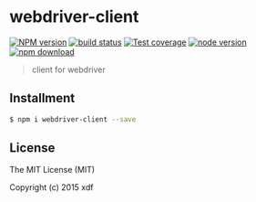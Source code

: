 # webdriver-client

[![NPM version][npm-image]][npm-url]
[![build status][travis-image]][travis-url]
[![Test coverage][coveralls-image]][coveralls-url]
[![node version][node-image]][node-url]
[![npm download][download-image]][download-url]

[npm-image]: https://img.shields.io/npm/v/webdriver-client.svg?style=flat-square
[npm-url]: https://npmjs.org/package/webdriver-client
[travis-image]: https://img.shields.io/travis/xudafeng/webdriver-client.svg?style=flat-square
[travis-url]: https://travis-ci.org/xudafeng/webdriver-client
[coveralls-image]: https://img.shields.io/coveralls/xudafeng/webdriver-client.svg?style=flat-square
[coveralls-url]: https://coveralls.io/r/xudafeng/webdriver-client?branch=master
[node-image]: https://img.shields.io/badge/node.js-%3E=_0.10-green.svg?style=flat-square
[node-url]: http://nodejs.org/download/
[download-image]: https://img.shields.io/npm/dm/webdriver-client.svg?style=flat-square
[download-url]: https://npmjs.org/package/webdriver-client

> client for webdriver

## Installment

```bash
$ npm i webdriver-client --save
```

## License

The MIT License (MIT)

Copyright (c) 2015 xdf
